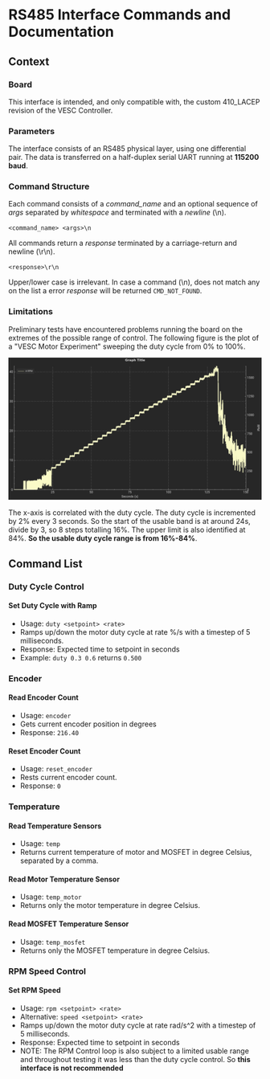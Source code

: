 # RS485 Interface Commands and Documentation

## Context
### Board
This interface is intended, and only compatible with, the custom 410_LACEP revision of the VESC Controller.

### Parameters
The interface consists of an RS485 physical layer, using one differential pair. The data is transferred on a half-duplex serial UART running at **115200 baud**. 

### Command Structure
Each command consists of a *command_name* and an optional sequence of *args* separated by *whitespace* and terminated with a *newline* (\\n). 

```
<command_name> <args>\n
```
All commands return a *response* terminated by a carriage-return and newline (\\r\\n).
```
<response>\r\n
```
Upper/lower case is irrelevant. In case a command (\\n), does not match any on the list a error *response* will be returned `CMD_NOT_FOUND`.

### Limitations
Preliminary tests have encountered problems running the board on the extremes of the possible range of control.
The following figure is the plot of a "VESC Motor Experiment" sweeping the duty cycle from 0% to 100%.

![range-test](assets/ensaio_dutycycle.png)

The x-axis is correlated with the duty cycle. The duty cycle is incremented by 2% every 3 seconds. So the start of the usable band is at around 24s, divide by 3, so 8 steps totalling 16%. The upper limit is also identified at 84%. **So the usable duty cycle range is from 16%-84%**.   

## Command List
### Duty Cycle Control
#### Set Duty Cycle with Ramp 

- Usage: `duty <setpoint> <rate>`
- Ramps up/down the motor duty cycle at rate %/s with a timestep of 5 milliseconds.
- Response: Expected time to setpoint in seconds
- Example: `duty 0.3 0.6` returns `0.500`

### Encoder
#### Read Encoder Count

- Usage: `encoder`
- Gets current encoder position in degrees
- Response: `216.40`

#### Reset Encoder Count

- Usage: `reset_encoder`
- Rests current encoder count.
- Response: `0`

### Temperature
#### Read Temperature Sensors

- Usage: `temp`
- Returns current temperature of motor and MOSFET in degree Celsius, separated by a comma.

#### Read Motor Temperature Sensor

- Usage: `temp_motor`
- Returns only the motor temperature in degree Celsius.

#### Read MOSFET Temperature Sensor

- Usage: `temp_mosfet`
- Returns only the MOSFET temperature in degree Celsius.

### RPM Speed Control
#### Set RPM Speed 

- Usage: `rpm <setpoint> <rate>`
- Alternative: `speed <setpoint> <rate>`
- Ramps up/down the motor duty cycle at rate rad/s^2 with a timestep of 5 milliseconds.
- Response: Expected time to setpoint in seconds
- NOTE: The RPM Control loop is also subject to a limited usable range 
     and throughout testing it was less than the duty cycle control. So **this interface is not recommended**
